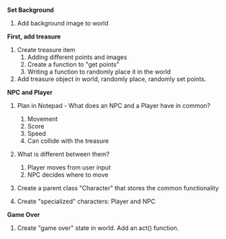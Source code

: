 **Set Background**

1. Add background image to world

**First, add treasure**

1. Create treasure item
	1. Adding different points and images
	2. Create a function to "get points"
	3. Writing a function to randomly place it in the world
3. Add treasure object in world, randomly place, randomly set points.

**NPC and Player**

1. Plan in Notepad -
What does an NPC and a Player have in common?

	1. Movement
	2. Score
	3. Speed
	4. Can collide with the treasure

2. What is different between them?

	1. Player moves from user input
	2. NPC decides where to move

3. Create a parent class "Character" that stores the common
functionality

4. Create "specialized" characters: Player and NPC

**Game Over**

1. Create "game over" state in world. Add an act() function.
